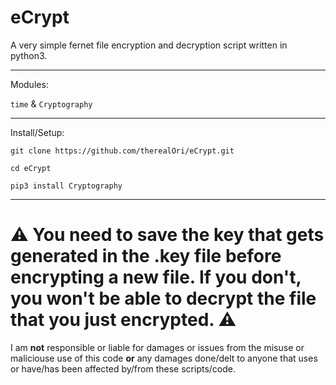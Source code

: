 # eCrypt
A very simple fernet file encryption and decryption script written in python3.
__                            __

Modules:

`time` & `Cryptography`
__                            __

Install/Setup:

`git clone https://github.com/therealOri/eCrypt.git`

`cd eCrypt`

`pip3 install Cryptography`
__                            __

# ⚠️ You need to save the key that gets generated in the .key file before encrypting a new file. If you don't, you won't be able to decrypt the file that you just encrypted. ⚠️

I am **not** responsible or liable for damages or issues from the misuse or maliciouse use of this code **or** any damages done/delt to anyone that uses or have/has been affected by/from these scripts/code.
